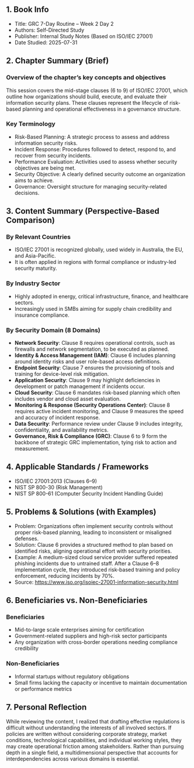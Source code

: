 ## 1. Book Info
- Title: GRC 7-Day Routine – Week 2 Day 2  
- Authors: Self-Directed Study  
- Publisher: Internal Study Notes (Based on ISO/IEC 27001)  
- Date Studied: 2025-07-31  

## 2. Chapter Summary (Brief)

### Overview of the chapter’s key concepts and objectives
This session covers the mid-stage clauses (6 to 9) of ISO/IEC 27001, which outline how organizations should build, execute, and evaluate their information security plans. These clauses represent the lifecycle of risk-based planning and operational effectiveness in a governance structure.

### Key Terminology
- Risk-Based Planning: A strategic process to assess and address information security risks.
- Incident Response: Procedures followed to detect, respond to, and recover from security incidents.
- Performance Evaluation: Activities used to assess whether security objectives are being met.
- Security Objective: A clearly defined security outcome an organization aims to achieve.
- Governance: Oversight structure for managing security-related decisions.

## 3. Content Summary (Perspective-Based Comparison)

### By Relevant Countries
- ISO/IEC 27001 is recognized globally, used widely in Australia, the EU, and Asia-Pacific.
- It is often applied in regions with formal compliance or industry-led security maturity.

### By Industry Sector
- Highly adopted in energy, critical infrastructure, finance, and healthcare sectors.
- Increasingly used in SMBs aiming for supply chain credibility and insurance compliance.

### By Security Domain (8 Domains)

- **Network Security**: Clause 8 requires operational controls, such as firewalls and network segmentation, to be executed as planned.
- **Identity & Access Management (IAM)**: Clause 6 includes planning around identity risks and user role-based access definitions.
- **Endpoint Security**: Clause 7 ensures the provisioning of tools and training for device-level risk mitigation.
- **Application Security**: Clause 9 may highlight deficiencies in development or patch management if incidents occur.
- **Cloud Security**: Clause 6 mandates risk-based planning which often includes vendor and cloud asset evaluation.
- **Monitoring & Response (Security Operations Center)**: Clause 8 requires active incident monitoring, and Clause 9 measures the speed and accuracy of incident response.
- **Data Security**: Performance review under Clause 9 includes integrity, confidentiality, and availability metrics.
- **Governance, Risk & Compliance (GRC)**: Clause 6 to 9 form the backbone of strategic GRC implementation, tying risk to action and measurement.

## 4. Applicable Standards / Frameworks
- ISO/IEC 27001:2013 (Clauses 6–9)
- NIST SP 800-30 (Risk Management)
- NIST SP 800-61 (Computer Security Incident Handling Guide)

## 5. Problems & Solutions (with Examples)

- Problem: Organizations often implement security controls without proper risk-based planning, leading to inconsistent or misaligned defenses.
- Solution: Clause 6 provides a structured method to plan based on identified risks, aligning operational effort with security priorities.
- Example: A medium-sized cloud service provider suffered repeated phishing incidents due to untrained staff. After a Clause 6–8 implementation cycle, they introduced risk-based training and policy enforcement, reducing incidents by 70%.
- Source: https://www.iso.org/isoiec-27001-information-security.html

## 6. Beneficiaries vs. Non-Beneficiaries

### Beneficiaries
- Mid-to-large scale enterprises aiming for certification
- Government-related suppliers and high-risk sector participants
- Any organization with cross-border operations needing compliance credibility

### Non-Beneficiaries
- Informal startups without regulatory obligations
- Small firms lacking the capacity or incentive to maintain documentation or performance metrics

## 7. Personal Reflection

While reviewing the content, I realized that drafting effective regulations is difficult without understanding the interests of all involved sectors. If policies are written without considering corporate strategy, market conditions, technological capabilities, and individual working styles, they may create operational friction among stakeholders. Rather than pursuing depth in a single field, a multidimensional perspective that accounts for interdependencies across various domains is essential.
